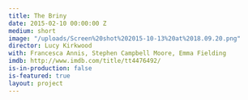 ```yaml
---
title: The Briny
date: 2015-02-10 00:00:00 Z
medium: short
image: "/uploads/Screen%20shot%202015-10-13%20at%2018.09.20.png"
director: Lucy Kirkwood
with: Francesca Annis, Stephen Campbell Moore, Emma Fielding
imdb: http://www.imdb.com/title/tt4476492/
is-in-production: false
is-featured: true
layout: project
---
```


